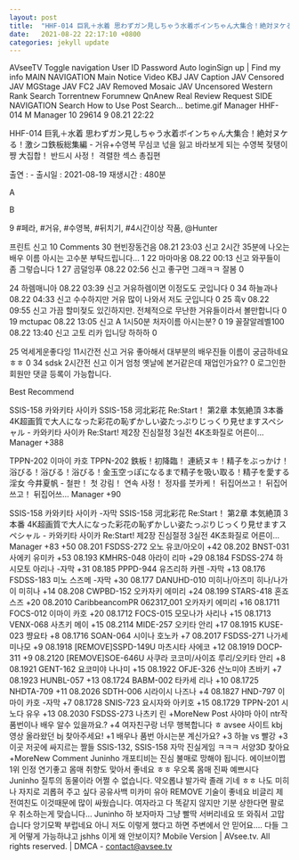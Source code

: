 ```yaml
---
layout: post
title:  "HHF-014 巨乳＋水着 思わずガン見しちゃう水着ボインちゃん大集合！絶対ヌケる！激シコ鉄板総集編 - 거유+수영복 무심코 넋을 잃고 바라보게 되는 수영복 젖탱이쨩 大집합！ 반드시 사정！ 격렬한 섹스 총집편"
date:   2021-08-22 22:17:10 +0800
categories: jekyll update
---
```


AVseeTV
Toggle navigation
User ID
Password
  Auto loginSign up  |  Find my info
MAIN NAVIGATION
Main
Notice
Video
KBJ
JAV Caption
JAV Censored
JAV MGStage
JAV FC2
JAV Removed Mosaic
JAV Uncensored
Western
Rank
Search
Torrentnew
Forumnew
QnAnew
Real Review
Request
SIDE NAVIGATION
Search
How to Use
Post Search...
betime.gif
Manager HHF-014
M Manager   10   29614   9 08.21 22:22

HHF-014 巨乳＋水着 思わずガン見しちゃう水着ボインちゃん大集合！絶対ヌケる！激シコ鉄板総集編 - 거유+수영복 무심코 넋을 잃고 바라보게 되는 수영복 젖탱이쨩 大집합！ 반드시 사정！ 격렬한 섹스 총집편

출연 : -
출시일 : 2021-08-19
재생시간 : 480분

A 

B 
 
9
 #페라, #거유, #수영복, #뒤치기, #4시간이상 작품, @Hunter

프린트 신고
 10 Comments
30 현빈장동건음  08.21 23:03  신고
2시간 35분에 나오는 배우 이름 아시는 고수분 부탁드립니다...
1
22 마마마옹  08.22 00:13  신고
와꾸들이 좀 그렇습니다
1
27 곰덜잉푸  08.22 02:56  신고
좋구먼 그래ㅋㅋ 잘봄
0

24 하렘매니아  08.22 03:39  신고
거유하렘이면 이정도도 굿입니다
0
34 하늘과나  08.22 04:33  신고
수수하지만 거유 많이 나와서 저도 굿입니다
0
25 흑v  08.22 09:55  신고
가끔 할미젖도 있긴하지만. 전체적으로 무난한 거유들이라서 볼만합니다
0
19 mctupac  08.22 13:05  신고
A 1시50분 처자이름 아시는분?
0
19 꼴잘알레벨100  08.22 13:40  신고
고토 리카 입니당 하하하
0

25 억세게운좋다잉  11시간전  신고
거유 좋아해서 대부분의 배우진들 이름이 궁금하네요ㅎㅎ
0
34 sdsk  2시간전  신고
이거 엄청 옛날에 본거같은데 재업인가요??
0
로그인한 회원만 댓글 등록이 가능합니다.

Best Recommend

SSIS-158 카와키타 사이카
SSIS-158 河北彩花 Re:Start！ 第2章 本気絶頂 3本番 4K超画質で大人になった彩花の恥ずかしい姿たっぷりじっくり見せますスペシャル - 카와키타 사이카 Re:Start! 제2장 진심절정 3실전 4K초화질로 어른이…
Manager +388

TPPN-202 이마이 카호
TPPN-202 鉄板！初降臨！ 連続ヌキ！精子をぶっかけ！浴びる！浴びる！浴びる！金玉空っぽになるまで精子を吸い取る！精子を愛する淫女 今井夏帆 - 철판！ 첫 강림！ 연속 사정！ 정자를 붓카케！ 뒤집어쓰고！ 뒤집어쓰고！ 뒤집어쓰…
Manager +90

SSIS-158 카와키타 사이카 -자막
SSIS-158 河北彩花 Re:Start！ 第2章 本気絶頂 3本番 4K超画質で大人になった彩花の恥ずかしい姿たっぷりじっくり見せますスペシャル - 카와키타 사이카 Re:Start! 제2장 진심절정 3실전 4K초화질로 어른이…
Manager +83
+50  08.201 FSDSS-272 오노 유코/아오이
+42  08.202 BNST-031 사에키 유미카
+53  08.193 KMHRS-048 아라이 리마
+29  08.184 FSDSS-274 하시모토 아리나 -자막
+31  08.185 PPPD-944 유즈리하 카렌 -자막
+13  08.176 FSDSS-183 미노 스즈메 -자막
+30  08.177 DANUHD-010 미히나/아즈미 히나/나가이 미히나
+14  08.208 CWPBD-152 오카자키 에미리
+24  08.199 STARS-418 혼죠 스즈
+20  08.2010 CaribbeancomPR 062317_001 오카자키 에미리
+16  08.1711 FOCS-012 이마이 카호
+20  08.1712 FOCS-015 모모나가 사리나
+15  08.1713 VENX-068 사츠키 메이
+15  08.2114 MIDE-257 오키타 안리
+17  08.1915 KUSE-023 쨩요타
+8  08.1716 SOAN-064 시이나 호노카
+7  08.2017 FSDSS-271 나가세 미나모
+9  08.1918 [REMOVE]SSPD-149U 마츠시타 사에코
+12  08.1919 DOCP-311
+9  08.2120 [REMOVE]SOE-646U 사쿠라 코코미/사이죠 루리/오키타 안리
+8  08.1921 GENT-162 요코미야 나나미
+15  08.1922 OFJE-326 산노미야 츠바키
+7  08.1923 HUNBL-057
+13  08.1724 BABM-002 타카세 리나
+10  08.1725 NHDTA-709
+11  08.2026 SDTH-006 시라이시 나즈나
+4  08.1827 HND-797 이마이 카호 -자막
+7  08.1728 SNIS-723 요시자와 아키호
+15  08.1729 TPPN-201 시노다 유우
+13  08.2030 FSDSS-273 나츠키 린
+MoreNew Post
 사야마 아이 ntr작
 품번이나 배우 알수 있을까요.?
+4 여자친구랑 너무 행복합니다 ㅎ
 avsee 사이트 kbj 영상 올라왔던 bj 찾아주세요!
+1 배우나 품번 아시는분 계신가요?
+3 하늘 vs 빨강
+3 이곳 저곳에 싸지르는 짤들
 SSIS-132, SSIS-158 자막
 진실게임 ㅋㅋㅋ
 서양3D 찾아요
+MoreNew Comment
Juninho 개포티비는 진심 불매로 망해야 됩니다.
에이브이쩝 1위 인정 연기좋고 몸매 취향도 맞아서 좋네요 ㅎㅎ
우오록 몸매 진짜 예쁘시다
Juninho 질투의 동물이라 어쩔 수 없습니다.
약오롭냐 발가락 졸래 기네 ㅎㅎ 나도 미히나 자지로 괴롭혀 주고 싶다
공유사백 미카미 유아 REMOVE 기술이 좋네요
비글리 제 전여친도 이것때문에 많이 싸웠습니다. 여자라고 다 똑같지 않지만 기분 상한다면 팔로우 취소하는게 맞습니다…
Juninho 하 보자마자 그냥 빨딱 서버리네요 또 와줘서 고맙습니다
앙기모똭 부럽네요 아니 저도 이렇게 했다고 하면 주변에서 안 믿어요.... 다들 그게 어떻게 가능하냐고
jshhs 이게 왜 안보이지?
Mobile Version |
 AVsee.tv. All rights reserved. | DMCA - contact@avsee.tv

